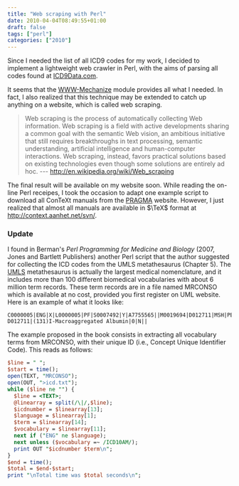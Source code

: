 ```yaml
---
title: "Web scraping with Perl"
date: 2010-04-04T08:49:55+01:00
draft: false
tags: ["perl"]
categories: ["2010"]
---
```



Since I needed the list of all ICD9 codes for my work, I decided to implement a lightweight web crawler in Perl, with the aims of parsing all codes found at [ICD9Data.com][ICD9Data.com].

It seems that the [WWW-Mechanize][WWW-Mechanize] module provides all what I needed. In fact, I also realized that this technique may be extended to catch up anything on a website, which is called web scraping.


> Web scraping is the process of automatically collecting Web information. Web scraping is a field with active developments sharing a common goal with the semantic Web vision, an ambitious initiative that still requires breakthroughs in text processing, semantic understanding, artificial intelligence and human-computer interactions. Web scraping, instead, favors practical solutions based on existing technologies even though some solutions are entirely ad hoc. --- <http://en.wikipedia.org/wiki/Web_scraping>


The final result will be available on my website soon. While reading the on-line Perl receipes, I took the occasion to adapt one example script to download all ConTeXt manuals from the [PRAGMA][PRAGMA] website. However, I just realized that almost all manuals are available in $\TeX$ format at http://context.aanhet.net/svn/.

### Update

I found in Berman's *Perl Programming for Medicine and Biology* (2007, Jones and Bartlett Publishers) another Perl script that the author suggested for collecting the ICD codes from the UMLS metathesaurus (Chapter 5). The [UMLS][UMLS] metathesaurus is actually the largest medical nomenclature, and it includes more than 100 different biomedical vocabularies with about 6 million term records. These term records are in a file named MRCONSO which is available at no cost, provided you first register on UML website. Here is an example of what it looks like:

```
C0000005|ENG|X|L0000005|PF|S0007492|Y|A7755565||M0019694|D012711|MSH|PEN|
D012711|(131)I-Macroaggregated Albumin|0|N||
```

The example proposed in the book consists in extracting all vocabulary terms from MRCONSO, with their unique ID (i.e., Concept Unique Identifier Code). This reads as follows:

```perl
$line = " ";
$start = time();
open(TEXT, "MRCONSO");
open(OUT, ">icd.txt");
while ($line ne "") {
  $line = <TEXT>;
  @linearray = split(/\|/,$line);
  $icdnumber = $linearray[13];
  $language = $linearray[1];
  $term = $linearray[14];
  $vocabulary = $linearray[11];
  next if ("ENG" ne $language);
  next unless ($vocabulary =~ /ICD10AM/);
  print OUT "$icdnumber $term\n";
}
$end = time();
$total = $end-$start;
print "\nTotal time was $total seconds\n";
```

[ICD9Data.com]: http://www.icd9data.com/2009/Volume1/ "ICD9Data.com"
[WWW-Mechanize]: http://search.cpan.org/dist/WWW-Mechanize/ "WWW-Mechanize"
[PRAGMA]: http://www.pragma-ade.com/show-man-1.htm "PRAGMA ADE"
[UMLS]: http://www.nlm.nih.gov/research/umls/